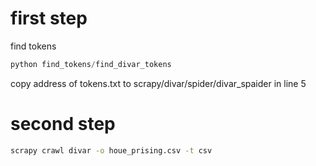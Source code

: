 
# first step
find tokens

```python
python find_tokens/find_divar_tokens
```
copy address of tokens.txt to scrapy/divar/spider/divar_spaider in line 5

# second step
```bash
scrapy crawl divar -o houe_prising.csv -t csv
```